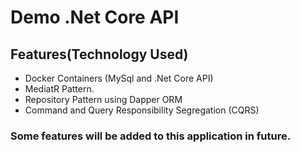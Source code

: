 # Demo .Net Core API 
## Features(Technology Used)

- Docker Containers (MySql and .Net Core API)
- MediatR Pattern.
- Repository Pattern using Dapper ORM 
- Command and Query Responsibility Segregation (CQRS)

### Some features will be added to this application in future.

